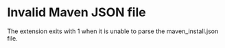 # Invalid Maven JSON file

The extension exits with 1 when it is unable to parse the maven_install.json file.

